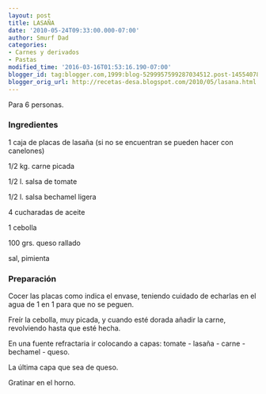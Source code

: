 ```yaml
---
layout: post
title: LASAÑA
date: '2010-05-24T09:33:00.000-07:00'
author: Smurf Dad
categories:
- Carnes y derivados
- Pastas
modified_time: '2016-03-16T01:53:16.190-07:00'
blogger_id: tag:blogger.com,1999:blog-5299957599287034512.post-14554078676582785
blogger_orig_url: http://recetas-desa.blogspot.com/2010/05/lasana.html
---
```


Para 6 personas.

<h3>Ingredientes</h3>


1 caja de placas de lasa&ntilde;a (si no se encuentran se pueden hacer con canelones)

1/2 kg. carne picada

1/2 l. salsa de tomate

1/2 l. salsa bechamel ligera

4 cucharadas de aceite

1 cebolla

100 grs. queso rallado

sal, pimienta

<h3>Preparaci&oacute;n</h3>


Cocer las placas como indica el envase, teniendo cuidado de echarlas en el agua de 1 en 1 para que no se peguen.

Fre&iacute;r la cebolla, muy picada, y cuando est&eacute; dorada a&ntilde;adir la carne, revolviendo hasta que est&eacute; hecha.

En una fuente refractaria ir colocando a capas: tomate - lasa&ntilde;a - carne - bechamel - queso.

La &uacute;ltima capa que sea de queso.

Gratinar en el horno.

